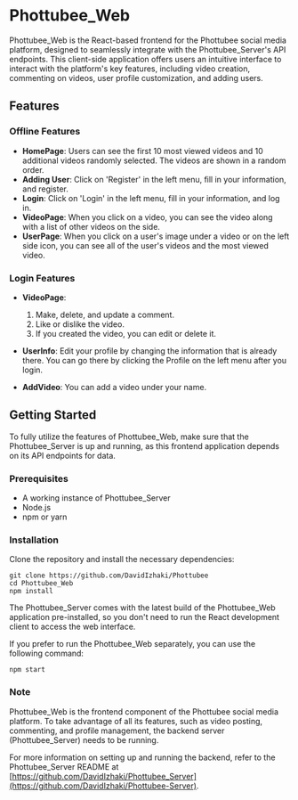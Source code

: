 # Phottubee_Web

Phottubee_Web is the React-based frontend for the Phottubee social media platform, designed to seamlessly integrate with the Phottubee_Server's API endpoints. This client-side application offers users an intuitive interface to interact with the platform's key features, including video creation, commenting on videos, user profile customization, and adding users.

## Features

### Offline Features
- **HomePage**: Users can see the first 10 most viewed videos and 10 additional videos randomly selected. The videos are shown in a random order.
- **Adding User**: Click on 'Register' in the left menu, fill in your information, and register.
- **Login**: Click on 'Login' in the left menu, fill in your information, and log in.
- **VideoPage**: When you click on a video, you can see the video along with a list of other videos on the side.
- **UserPage**: When you click on a user's image under a video or on the left side icon, you can see all of the user's videos and the most viewed video.

### Login Features
- **VideoPage**:
  1. Make, delete, and update a comment.
  2. Like or dislike the video.
  3. If you created the video, you can edit or delete it.

- **UserInfo**: Edit your profile by changing the information that is already there. You can go there by clicking the Profile on the left menu after you login.

- **AddVideo**: You can add a video under your name.

## Getting Started

To fully utilize the features of Phottubee_Web, make sure that the Phottubee_Server is up and running, as this frontend application depends on its API endpoints for data.

### Prerequisites
- A working instance of Phottubee_Server
- Node.js
- npm or yarn

### Installation

Clone the repository and install the necessary dependencies:

```
git clone https://github.com/DavidIzhaki/Phottubee
cd Phottubee_Web
npm install
```

The Phottubee_Server comes with the latest build of the Phottubee_Web application pre-installed, so you don't need to run the React development client to access the web interface.

If you prefer to run the Phottubee_Web separately, you can use the following command:

```
npm start
```

### Note

Phottubee_Web is the frontend component of the Phottubee social media platform. To take advantage of all its features, such as video posting, commenting, and profile management, the backend server (Phottubee_Server) needs to be running.

For more information on setting up and running the backend, refer to the Phottubee_Server README at [https://github.com/DavidIzhaki/Phottubee_Server](https://github.com/DavidIzhaki/Phottubee-Server).

